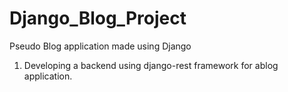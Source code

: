 # Django_Blog_Project
Pseudo Blog application made using Django
1. Developing a backend using django-rest framework for  ablog application.